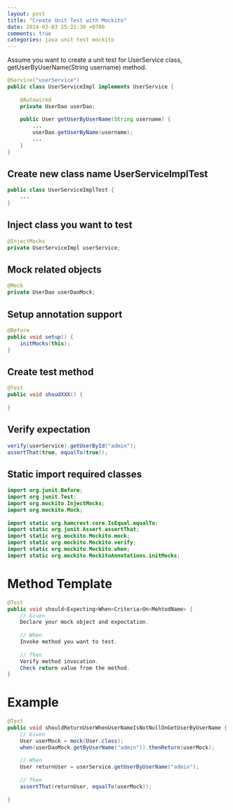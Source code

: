 ```yaml
---
layout: post
title: "Create Unit Test with Mockito"
date: 2014-03-03 15:21:30 +0700
comments: true
categories: java unit test mockito
---
```



Assume you want to create a unit test for UserService class, getUserByUserName(String username) method.

```java
@Service("userService")
public class UserServiceImpl implements UserService {
 
    @Autowired
    private UserDao userDao;
 
    public User getUserByUserName(String username) {
        ...
        userDao.getUserByName(username);
        ...
    }
}
```

Create new class name UserServiceImplTest
------------

```java
public class UserServiceImplTest {
    ...
}
```

Inject class you want to test
------------

```java
@InjectMocks
private UserServiceImpl userService;

```

Mock related objects
------------

```java
@Mock
private UserDao userDaoMock;
```

Setup annotation support
------------
```java
@Before
public void setup() {
    initMocks(this);
}
```

Create test method
------------

```java
@Test
public void shoudXXX() {
 
}
```

Verify expectation
------------

```java
verify(userService).getUserById("admin");
assertThat(true, equalTo(true));
```

Static import required classes
------------

```java
import org.junit.Before;
import org.junit.Test;
import org.mockito.InjectMocks;
import org.mockito.Mock;
 
import static org.hamcrest.core.IsEqual.equalTo;
import static org.junit.Assert.assertThat;
import static org.mockito.Mockito.mock;
import static org.mockito.Mockito.verify;
import static org.mockito.Mockito.when;
import static org.mockito.MockitoAnnotations.initMocks;
```

Method Template
============

```java
@Test
public void should<Expecting>When<Criteria>On<MehtodName> {
    // Given
    Declare your mock object and expectation.
 
    // When
    Invoke method you want to test.
 
    // Then
    Verify method invocation.
    Check return value from the method.
}
```

Example
============

```java
@Test
public void shouldReturnUserWhenUserNameIsNotNullOnGetUserByUserName {
    // Given
    User userMock = mock(User.class);
    when(userDaoMock.getByUserName("admin")).thenReturn(userMock);
 
    // When
    User returnUser = userService.getUserByUserName("admin");
 
    // Then
    assertThat(returnUser, equalTo(userMock));
 
}
```
